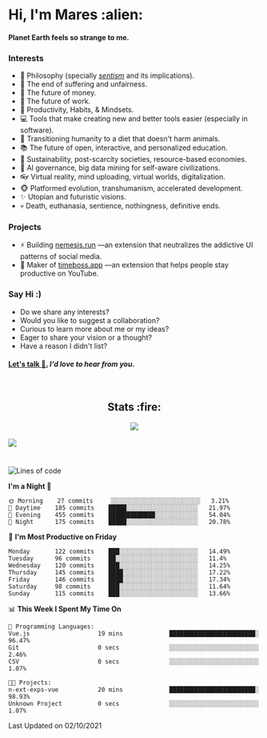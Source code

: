 <h1>Hi, I'm Mares :alien:</h1>

#### Planet Earth feels so strange to me.

### **Interests**

- 🌊 Philosophy (specially [_sentism_][sentismmedium] and its implications).
- 🎯 The end of suffering and unfairness.
- 💸 The future of money.
- 💼 The future of work.
- 🧠 Productivity, Habits, & Mindsets.
- 💻 Tools that make creating new and better tools easier (especially in software).
- 🥗 Transitioning humanity to a diet that doesn't harm animals.
- 📚 The future of open, interactive, and personalized education.
- 🌱 Sustainability, post-scarcity societies, resource-based economies.
- 🤖 AI governance, big data mining for self-aware civilizations.
- 👓 Virtual reality, mind uploading, virtual worlds, digitalization.
- 🐵 Platformed evolution, transhumanism, accelerated development.
- ✨ Utopian and futuristic visions.
- 💀 Death, euthanasia, sentience, nothingness, definitive ends.


### **Projects**

- ⚡ Building [nemesis.run](https://nemesis.run) —an extension that neutralizes the addictive UI patterns of social media.
- 💎 Maker of [timeboss.app](https://timeboss.app) —an extension that helps people stay productive on YouTube.


### **Say Hi :)**

- Do we share any interests?
- Would you like to suggest a collaboration?
- Curious to learn more about me or my ideas?
- Eager to share your vision or a thought?
- Have a reason I didn't list?

#### [Let's talk :wave:.](mailto:mareszhar@gmail.com) _I'd love to hear from you_.

[sentismmedium]: https://medium.com/@mareszhar/born-a-prisoner-a-reflection-about-life-its-struggles-and-a-plan-to-escape-d8566ce9b026

<br>

<h2 align="center">Stats :fire:</h2>

<div align="center">
  <img src="https://github-readme-streak-stats.herokuapp.com?user=mareszhar&theme=black-ice&hide_border=true&stroke=FFFFFF15&ring=DF8FFE&fire=DF8FFE&currStreakLabel=DF8FFE&background=1A232A&currStreakNum=86FFAB">
</div>

<!-- Add or remove this: &dates=B1AAB3FF at the end of the streak stats URL if they get bugged and aren't updating -->

<br>

<img src="https://activity-graph.herokuapp.com/graph?username=mareszhar&theme=nord&bg_color=00000000&color=979797&line=DF8FFE&point=00000000&area=true&hide_border=true">

<br>

<h1></h1>

<!--START_SECTION:waka-->
![Lines of code](https://img.shields.io/badge/From%20Hello%20World%20I%27ve%20Written-118793%20lines%20of%20code-blue)

**I'm a Night 🦉** 

```text
🌞 Morning    27 commits     ░░░░░░░░░░░░░░░░░░░░░░░░░   3.21% 
🌆 Daytime    185 commits    █████░░░░░░░░░░░░░░░░░░░░   21.97% 
🌃 Evening    455 commits    █████████████░░░░░░░░░░░░   54.04% 
🌙 Night      175 commits    █████░░░░░░░░░░░░░░░░░░░░   20.78%

```
📅 **I'm Most Productive on Friday** 

```text
Monday       122 commits    ███░░░░░░░░░░░░░░░░░░░░░░   14.49% 
Tuesday      96 commits     ██░░░░░░░░░░░░░░░░░░░░░░░   11.4% 
Wednesday    120 commits    ███░░░░░░░░░░░░░░░░░░░░░░   14.25% 
Thursday     145 commits    ████░░░░░░░░░░░░░░░░░░░░░   17.22% 
Friday       146 commits    ████░░░░░░░░░░░░░░░░░░░░░   17.34% 
Saturday     98 commits     ███░░░░░░░░░░░░░░░░░░░░░░   11.64% 
Sunday       115 commits    ███░░░░░░░░░░░░░░░░░░░░░░   13.66%

```


📊 **This Week I Spent My Time On** 

```text
💬 Programming Languages: 
Vue.js                   19 mins             ████████████████████████░   96.47% 
Git                      0 secs              ░░░░░░░░░░░░░░░░░░░░░░░░░   2.46% 
CSV                      0 secs              ░░░░░░░░░░░░░░░░░░░░░░░░░   1.07%

🐱‍💻 Projects: 
n-ext-exps-vue           20 mins             ████████████████████████░   98.93% 
Unknown Project          0 secs              ░░░░░░░░░░░░░░░░░░░░░░░░░   1.07%

```


 Last Updated on 02/10/2021
<!--END_SECTION:waka-->

